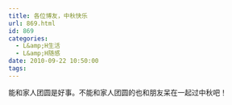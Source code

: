```yaml
---
title: 各位博友，中秋快乐
url: 869.html
id: 869
categories:
  - L&amp;H生活
  - L&amp;H随感
date: 2010-09-22 10:50:00
tags:
---
```


能和家人团圆是好事。不能和家人团圆的也和朋友呆在一起过中秋吧！